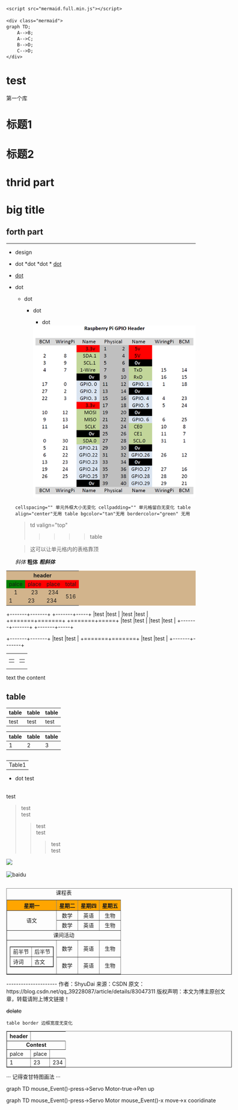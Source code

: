 ```
<script src="mermaid.full.min.js"></script>

<div class="mermaid">
graph TD;
    A-->B;
    A-->C;
    B-->D;
    C-->D;
</div>
```

# test
第一个库
# 标题1
# 标题2
# thrid part
big title
=======
## forth part

-----
* design
* dot
  *dot
     *dot
       * [dot](https://github.com/Arvinszhang/test/blob/master/SG90%20Servo%20Motor%20Datasheet.pdf)
 * [dot](https://components101.com/servo-motor-basics-pinout-datasheet) 
* dot
  * dot
    * dot
      * dot
      
      
      
      <div align=center><img src="https://github.com/Jason2062/2D-Printer/blob/master/Images/Raspberry%20Pi%20GPIO%20Header.png"/></div>
   ```
   cellspacing="" 单元外框大小无变化 cellpadding="" 单元格留白无变化 table align="center"无用 table bgcolor="tan"无用 bordercolor="green" 无用
   ```
  > td valign="top"
   >>>>>table
   
  > 这可以让单元格内的表格靠顶
   
   *斜体* **粗体** ***粗斜体***
      
<table bgcolor="tan" bordercolor="green" align="center" border="0" cellspacing="100" cellpadding="10">                                            
 
 <th colspan="4"> header </th>

 <tr bgcolor="red">
  <td bgcolor="green"> palce </td>
  <td> place </td>
 <td> place </td>
 <td> total</td>
 </tr>
 <tr align="center">
  <td> 1 </td>
  <td> 23 </td>
  <td> 234 </td>
 <td rowspan="2"> 516 </td>
  
 </tr>
 <tr>
 <td>1</td>
 <td>23</td>
 <td>234</td>
 </tr>
 </table>
 

  
  
  
 +-------+-------+    +-------+-----+
 |test   |test   |    |test   |test |
 +=======+=======+    +=======+=====+
 |test   |test   |    |test   |test |
 +-------+-------+    +-------+-----+
  
  
 +-------+-------+
 |test   |test   |
 +=======+=======+
 |test   |test   |
 +-------+-------+
  
  
<table width="100%" align="center">
<tr>
<td><table width="100%">
<tr>
<td> </td>
</tr>
</table></td>
<td><table width="100%">
<tr>
<td> </td>
</tr>
</table></td>
</tr>
</table>  
  

  

  
 text
 the content<br> 
 
  ## table
  table| table| table
  ---|---|---
  test|test|test
  
  
table| table|table
---|---|---
1|2|3

 <div style="vertical-align:top; width:600px;">
<table width="50%" style="float:left;">
<tr>
<td>Table1</td>
</tr>
</table>
<table width="50%">
 
 
* dot
test
 <br>
 test
 
> test <br> test
>> test <br> test
>>> test <br> test

![](http://www.baidu.com/img/bdlogo.gif"baidu")
<br>

![baidu](http://www.baidu.com/img/bdlogo.gif)


<!DOCTYPE html>
<html>

<head>
<title>表格属性</title>
<meta charset="utf-8">
</head>

<body>
<!-- 在以下表格标签中添加相应代码 -->
<table border="1" width="500" cellspacing="0" cellpadding="5px" align="center">
<caption>课程表</caption>
<tr bgcolor="orange" align="center">
<th>星期一</th>
<th>星期二</th>
<th>星期四</th>
<th>星期五</th>
</tr>
<tr align="center">
<td rowspan ="2">语文</td>
<td>数学</td>
<td>英语</td>
<td>生物</td>
</tr>
<tr align="center">

<td>数学</td>
<td>英语</td>
<td>生物</td>
</tr>
<tr align="center">
<td colspan="4">课间活动</td>
</tr>
<tr align="center">
<td rowspan="2" >
<table border="1"  cellspacing="0" cellpadding="5px" align="center">
<tr>
<td>前半节</td>
<td>后半节</td>
</tr>
<tr>
<td>诗词</td>
<td>古文</td>
</tr>
</table>
</td>
<td>数学</td>
<td>英语</td>
<td>生物</td>
</tr>
<tr align="center">

<td>数学</td>
<td>英语</td>
<td>生物</td>
</tr>
</table>
</body>
</html>
--------------------- 
作者：ShyuDai 
来源：CSDN 
原文：https://blog.csdn.net/qq_39228087/article/details/83047311 
版权声明：本文为博主原创文章，转载请附上博文链接！

~~delate~~
```
table border 边框宽度无变化
```

<table border="1">
 <th>header</th>
 
 <tr>
  <td align="center" colspan="3"><b>Contest</b></td>
 </tr>
  
 <tr>
  <td> palce </td>
  <td> place </td>
 </tr>
 <tr>
  <td> 1 </td>
  <td> 23 </td>
  <td> 234 </td>
  
  
 </tr>

 </table>
 
 
 ···
 记得查甘特图画法
 ···
 
 
 
 graph TD
 mouse_Event()-press->Servo Motor-true->Pen up
 
 graph TD
 mouse_Event()-press->Servo Motor
 mouse_Event()-x move->x cooridinate
 
